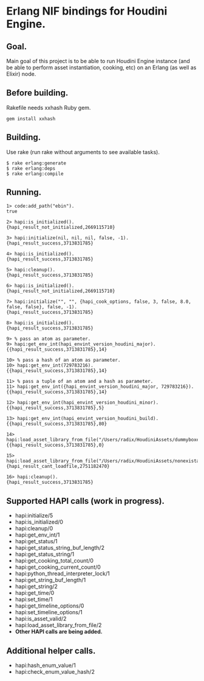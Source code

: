 # Erlang NIF bindings for Houdini Engine.

## Goal.

Main goal of this project is to be able to run Houdini Engine instance (and be able to perform asset instantiation, cooking, etc) on an Erlang (as well as Elixir) node.

## Before building.  

Rakefile needs xxhash Ruby gem.

```
gem install xxhash
```

## Building.
Use rake (run rake without arguments to see available tasks).

```
$ rake erlang:generate
$ rake erlang:deps
$ rake erlang:compile
```

## Running.  

```
1> code:add_path("ebin").
true

2> hapi:is_initialized().
{hapi_result_not_initialized,2669115710}

3> hapi:initialize(nil, nil, nil, false, -1).
{hapi_result_success,3713831785}

4> hapi:is_initialized().
{hapi_result_success,3713831785}

5> hapi:cleanup().
{hapi_result_success,3713831785}

6> hapi:is_initialized().
{hapi_result_not_initialized,2669115710}

7> hapi:initialize("", "", {hapi_cook_options, false, 3, false, 8.0, false, false}, false, -1).
{hapi_result_success,3713831785}

8> hapi:is_initialized().
{hapi_result_success,3713831785}

9> % pass an atom as parameter.
9> hapi:get_env_int(hapi_envint_version_houdini_major).
{{hapi_result_success,3713831785},14}

10> % pass a hash of an atom as parameter.
10> hapi:get_env_int(729783216).
{{hapi_result_success,3713831785},14}

11> % pass a tuple of an atom and a hash as parameter.
11> hapi:get_env_int({hapi_envint_version_houdini_major, 729783216}).
{{hapi_result_success,3713831785},14}

12> hapi:get_env_int(hapi_envint_version_houdini_minor).
{{hapi_result_success,3713831785},5}

13> hapi:get_env_int(hapi_envint_version_houdini_build).
{{hapi_result_success,3713831785},80}

14> hapi:load_asset_library_from_file("/Users/radix/HoudiniAssets/dummyboxes.otl",true).
{{hapi_result_success,3713831785},0}

15> hapi:load_asset_library_from_file("/Users/radix/HoudiniAssets/nonexistant.hda",true).
{hapi_result_cant_loadfile,2751182470}

16> hapi:cleanup().
{hapi_result_success,3713831785}
```
## Supported HAPI calls (work in progress).

* hapi:initialize/5
* hapi:is_initialized/0
* hapi:cleanup/0
* hapi:get_env_int/1
* hapi:get_status/1
* hapi:get_status_string_buf_length/2
* hapi:get_status_string/1
* hapi:get_cooking_total_count/0
* hapi:get_cooking_current_count/0
* hapi:python_thread_interpreter_lock/1
* hapi:get_string_buf_length/1
* hapi:get_string/2
* hapi:get_time/0
* hapi:set_time/1
* hapi:get_timeline_options/0
* hapi:set_timeline_options/1
* hapi:is_asset_valid/2
* hapi:load_asset_library_from_file/2
* **Other HAPI calls are being added.**

## Additional helper calls.

* hapi:hash_enum_value/1
* hapi:check_enum_value_hash/2
